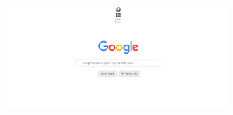 ![GoogleHomePage](https://github.com/sabandonmez/kodluyoruzCss/blob/master/GoogleHomePage/Project-images/homepage.png)
